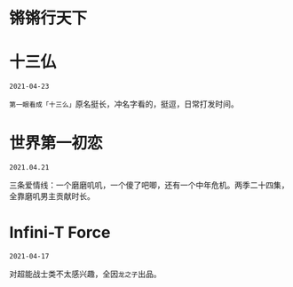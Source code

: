 # 锵锵行天下

# 十三仏

`2021-04-23`

`第一眼看成「十三么」`原名挺长，冲名字看的，挺逗，日常打发时间。

# 世界第一初恋

`2021.04.21`

三条爱情线：一个磨磨叽叽，一个傻了吧唧，还有一个中年危机。两季二十四集，全靠磨叽男主贡献时长。

# Infini-T Force

`2021-04-17`

对超能战士类不太感兴趣，全因`龙之子`出品。
